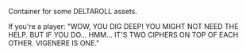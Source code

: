 Container for some DELTAROLL assets.

If you're a player:
"WOW, YOU DIG DEEP! YOU MIGHT NOT NEED THE HELP. BUT IF YOU DO... HMM... IT'S TWO CIPHERS ON TOP OF EACH OTHER. VIGENERE IS ONE."
